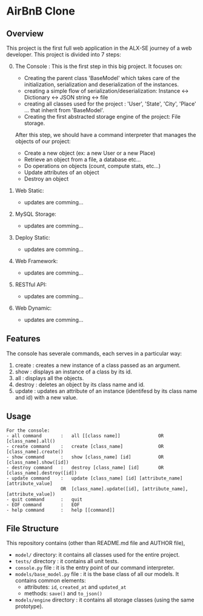 # AirBnB Clone

## Overview
This project is the first full web application in the ALX-SE journey of a web developer.
This project is divided into 7 steps:

0. The Console :
	This is the first step in this big project. It focuses on:
	- Creating the parent class 'BaseModel' which takes care of the initialization, serialization and deserialization of the instances.
	- creating a simple flow of serialization/deserialization: Instance <-> Dictionary <-> JSON string <-> file
	- creating all classes used for the project : 'User', 'State', 'City', 'Place' ... that inherit from 'BaseModel'.
	- Creating the first abstracted storage engine of the project: File storage.

	After this step, we should have a command interpreter that manages the objects of our project:
	- Create a new object (ex: a new User or a new Place)
	- Retrieve an object from a file, a database etc…
	- Do operations on objects (count, compute stats, etc…)
	- Update attributes of an object
	- Destroy an object
1. Web Static:
	- updates are comming...

2. MySQL Storage:
	- updates are comming...

3. Deploy Static:
	- updates are comming...

4. Web Framework:
	- updates are comming...

5. RESTful API:
	- updates are comming...

6. Web Dynamic:
	- updates are comming...


## Features
The console has severale commands, each serves in a particular way:
1. create :
	creates a new instance of a class passed as an argument.
2. show :
	displays an instance of a class by its id.
3. all :
	displays all the objects.
4. destroy :
	deletes an object by its class name and id.
5. update :
	updates an attribute of an instance (identifesd by its class name and id) with a new value.
## Usage
	For the console:
	- all command		:	all [[class name]]				OR	[class_name].all()
	- create command	:	create [class_name]				OR	[class_name].create()
	- show command 		: 	show [class_name] [id]			OR	[class_name].show([id])
	- destroy command	:	destroy [class_name] [id]		OR	[class_name].destroy([id])
	- update command	:	update [class_name] [id] [attribute_name] [attribute_value]
						OR	[class_name].update([id], [attribute_name], [attribute_value])
	- quit command		:	quit
	- EOF command		:	EOF
	- help command		:	help [[command]]


## File Structure
This repository contains (other than README.md file and AUTHOR file),
- `model/` directory: it contains all classes used for the entire project.
- `tests/` directory : it contains all unit tests.
- `console.py` file : it is the entry point of our command interpreter.
- `models/base_model.py` file : it is the base class of all our models. It contains common elements:
	- attributes: `id`, `created_at` and `updated_at`
	- methods: `save()` and `to_json()`
- `models/engine` directory : it contains all storage classes (using the same prototype).